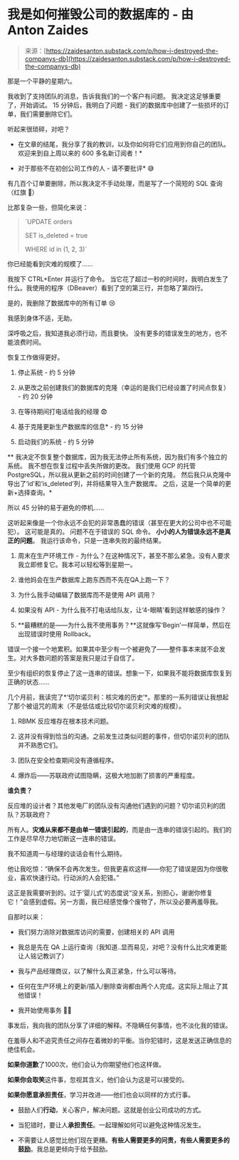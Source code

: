 <!--yml

category: 未分类

日期：2024-05-27 14:24:26

-->

# 我是如何摧毁公司的数据库的 - 由 Anton Zaides

> 来源：[https://zaidesanton.substack.com/p/how-i-destroyed-the-companys-db](https://zaidesanton.substack.com/p/how-i-destroyed-the-companys-db)

那是一个平静的星期六。

我收到了支持团队的消息，告诉我我们的一个客户有问题。 我决定这足够重要了，开始调试。 15 分钟后，我明白了问题 - 我们的数据库中创建了一些损坏的订单，我们需要删除它们。

听起来很琐碎，对吧？

* 在文章的结尾，我分享了我的教训，以及你如何将它们应用到你自己的团队。 欢迎来到自上周以来的 600 多名新订阅者！*

* 对于那些不在初创公司工作的人 - 请不要批评* 😅

有几百个订单要删除，所以我决定不手动处理，而是写了一个简短的 SQL 查询（红旗 🚩）

比那复杂一些，但简化来说：

> `UPDATE orders
> 
> SET is_deleted = true
> 
> WHERE id in (1, 2, 3)`

你已经能看到灾难的规模了……

我按下 CTRL+Enter 并运行了命令。 当它花了超过一秒的时间时，我明白发生了什么。我使用的程序（DBeaver）看到了空的第三行，并忽略了第四行。

是的，我删除了数据库中的所有订单 😢

我感到身体不适，无助。

深呼吸之后，我知道我必须行动，而且要快。 没有更多的错误发生的地方，也不能浪费时间。

恢复工作做得更好。

1.  停止系统 - 约 5 分钟

1.  从更改之前创建我们的数据库的克隆（幸运的是我们已经设置了时间点恢复） - 约 20 分钟

1.  在等待期间打电话给我的经理 😨

1.  基于克隆更新生产数据库的信息* - 约 15 分钟

1.  启动我们的系统 - 约 5 分钟

** 我决定不恢复整个数据库，因为我无法停止所有系统，因为我们有多个独立的系统。 我不想在恢复过程中丢失所做的更改。 我们使用 GCP 的托管 PostgreSQL，所以我从更新之前的时间创建了一个新的克隆。 然后我只从克隆中导出了‘id’和‘is_deleted’列，并将结果导入生产数据库。 之后，这是一个简单的更新+选择查询。*

所以 45 分钟的易于避免的停机……

这听起来像是一个你永远不会犯的非常愚蠢的错误（甚至在更大的公司中也不可能犯）。 这可能是真的。 问题不在于错误的 SQL 命令。 **小小的人为错误永远不是真正的问题**。 我运行该命令，只是一连串失败的最终结果。

1.  周末在生产环境工作 - 为什么？在这种情况下，甚至不那么紧急。没有人要求我立即修复它。我本可以轻松等到星期一。

1.  谁他妈会在生产数据库上跑东西而不先在QA上跑一下？

1.  为什么我手动编辑了数据库而不是使用 API 调用？

1.  如果没有 API - 为什么我不打电话给队友，让‘4-眼睛’看到这样敏感的操作？

1.  **最糟糕的是——为什么我不使用事务？**这就像写‘Begin’一样简单，然后在出现错误时使用 Rollback。

错误一个接一个地累积。如果其中至少有一个被避免了——整件事本来就不会发生。对大多数问题的答案是我只是过于自信了。

至少有组织的恢复停止了这一连串的错误。想象一下，如果我不能将数据库恢复到正确的状态......

几个月前，我读完了*‘切尔诺贝利：核灾难的历史’*。那里的一系列错误让我想起了那个被诅咒的周末（不是低估或比较切尔诺贝利灾难的规模）。

1.  RBMK 反应堆存在根本技术问题。

1.  这并没有得到恰当的沟通。之前发生过类似问题的事件，但切尔诺贝利的团队并不熟悉它们。

1.  团队在安全检查期间没有遵循程序。

1.  爆炸后——苏联政府试图隐瞒，这极大地加剧了损害的严重程度。

**谁负责？**

反应堆的设计者？其他发电厂的团队没有沟通他们遇到的问题？切尔诺贝利的团队？苏联政府？

所有人。**灾难从来都不是由单一错误引起的**，而是由一连串的错误引起的。我们的工作是尽早尽力地切断这一连串的错误。

我不知道周一与经理的谈话会有什么期待。

他让我吃惊：“确保不会再次发生。但我更喜欢这样——你犯了错误是因为你很敬业，喜欢快速行动。行动派的人会犯错。”

这正是我需要听到的。过于‘婴儿式’的态度说“没关系，别担心，谢谢你修复它！”会感到虚假。另一方面，我已经感觉像个废物了，所以没必要再羞辱我。

自那时以来：

+   我们努力消除对数据库访问的需要，创建相关的 API 调用

+   我总是先在 QA 上运行查询（我知道..显而易见，对吧？没有什么比灾难更能让人铭记教训了）

+   我与产品经理商议，以了解什么真正紧急，什么可以等待。

+   任何在生产环境上的更新/插入/删除查询都由两个人完成。这实际上阻止了其他错误！

+   我开始使用事务 🤦‍♂️

事发后，我向我的团队分享了详细的解释。不隐瞒任何事情，也不淡化我的错误。

在羞辱人和不追究责任之间存在着微妙的平衡。当你犯错时，这是发送正确信息的绝佳机会。

**如果你道歉**了1000次，他们会认为你期望他们也这样做。

**如果你会取笑**这件事，忽视其含义，他们会认为这是可以接受的。

**如果你愿意承担责任**，学习并改进——他们也会以同样的方式行事。

+   鼓励人们**行动**，关心客户，解决问题。这就是创业公司成功的方式。

+   当犯错时，要让人**承担责任**。一起理解如何可以避免这种情况发生。

+   不需要让人感觉比他们现在更糟。**有些人需要更多的问责，有些人需要更多的鼓励**。我总是更倾向于给予鼓励。
